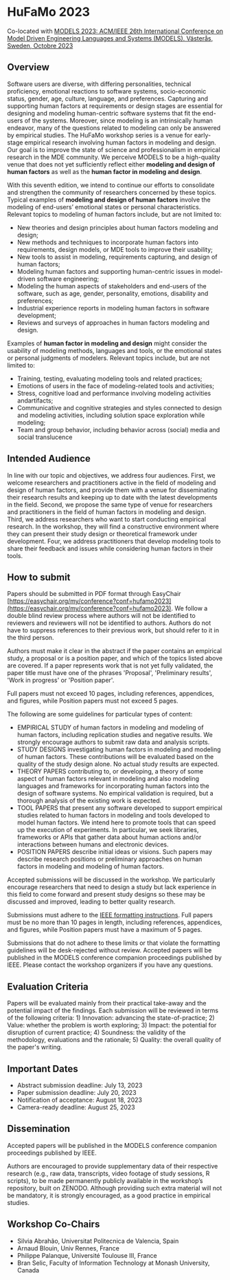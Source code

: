 # HuFaMo 2023

Co-located with [MODELS 2023: ACM/IEEE 26th International Conference on Model Driven Engineering Languages and Systems (MODELS). Västerås, Sweden, Octobre 2023](https://conf.researchr.org/home/models-2023)

## Overview

Software users are diverse, with differing personalities, technical proficiency, emotional reactions to software systems, socio-economic status, gender, age, culture, language, and preferences. Capturing and supporting human factors at requirements or design stages are essential for designing and modeling human-centric software systems that fit the end-users of the systems. Moreover, since modeling is an intrinsically human endeavor, many of the questions related to modeling can only be answered by empirical studies. The HuFaMo workshop series is a venue for early-stage empirical research involving human factors in modeling and design. Our goal is to improve the state of science and professionalism in empirical research in the MDE community. We perceive MODELS to be a high-quality venue that does not yet sufficiently reflect either **modeling and design of human factors** as well as the **human factor in modeling and design**.


With this seventh edition, we intend to continue our efforts to consolidate and strengthen the community of researchers concerned by these topics.
Typical examples of **modeling and design of human factors** involve the modeling of end-users’ emotional states or personal characteristics. Relevant topics to modeling of human factors include, but are not limited to:

- New theories and design principles about human factors modeling and design;
- New methods and techniques to incorporate human factors into requirements, design models, or MDE tools to improve their usability;
- New tools to assist in modeling, requirements capturing, and design of human factors;
- Modeling human factors and supporting human-centric issues in model-driven software engineering;
- Modeling the human aspects of stakeholders and end-users of the software, such as age, gender, personality, emotions, disability and preferences;
- Industrial experience reports in modeling human factors in software development;
- Reviews and surveys of approaches in human factors modeling and design.

Examples of **human factor in modeling and design** might consider the usability of modeling methods, languages and tools, or the emotional states or personal judgments of modelers. Relevant topics include, but are not limited to:
- Training, testing, evaluating modeling tools and related practices;
- Emotions of users in the face of modeling-related tools and activities;
- Stress, cognitive load and performance involving modeling activities andartifacts;
- Communicative and cognitive strategies and styles connected to design and modeling activities, including solution space exploration while modeling;
- Team and group behavior, including behavior across (social) media and social translucence


## Intended Audience

In line with our topic and objectives, we address four audiences. First, we welcome researchers and practitioners active in the field of modeling and design of human factors, and provide them with a venue for disseminating their research results and keeping up to date with the latest developments in the field. Second, we propose the same type of venue for researchers and practitioners in the field of human factors in modeling and design. Third, we address researchers who want to start conducting empirical research. In the workshop, they will find a constructive environment where they can present their study design or theoretical framework under development. Four, we address practitioners that develop modeling tools to share their feedback and issues while considering human factors in their tools.


## How to submit

Papers should be submitted in PDF format through EasyChair [https://easychair.org/my/conference?conf=hufamo2023](https://easychair.org/my/conference?conf=hufamo2023). We follow a double blind review process where authors will not be identified to reviewers and reviewers will not be identified to authors. Authors do not have to suppress references to their previous work, but should refer to it in the third person.

Authors must make it clear in the abstract if the paper contains an empirical study, a proposal or is a position paper, and which of the topics listed above are covered. If a paper represents  work that is not yet fully validated, the paper title must have one of the phrases 'Proposal', 'Preliminary results',  'Work in progress' or 'Position paper'.

Full papers must not exceed 10 pages, including references, appendices, and figures, while Position papers must not exceed 5 pages.

The following are some guidelines for particular types of content:
- EMPIRICAL STUDY of human factors in modeling and modeling of human factors, including replication studies and negative results. We strongly encourage authors to submit raw data and analysis scripts.
- STUDY DESIGNS investigating human factors in modeling and modeling of human factors. These contributions will be evaluated based on the quality of the study design alone.
    No actual study results are expected.
- THEORY PAPERS contributing to, or developing, a theory of some aspect of human factors relevant in modeling and also modeling languages and frameworks for incorporating human factors into the design of software systems. No empirical validation is required, but a thorough analysis of the existing work is expected.
- TOOL PAPERS that present any software developed to support empirical studies related to human factors in modeling and tools developed to model human factors. We intend here to promote tools that can speed up the execution of experiments. In particular, we seek libraries, frameworks or APIs that gather data about human actions and/or interactions between humans and electronic devices.
- POSITION PAPERS describe initial ideas or visions. Such papers may describe research positions or preliminary approaches on human factors in modeling and modeling of human factors.

Accepted submissions will be discussed in the workshop. We particularly encourage researchers that need to design a study but lack experience in this field to come forward and present study designs so these may be discussed and improved, leading to better quality research.

Submissions must adhere to the [IEEE formatting instructions](https://www.ieee.org/conferences/publishing/templates.html).
Full papers must be no more than 10 pages in length, including references, appendices, and figures, while Position papers must have a maximum of 5 pages. 

Submissions that do not adhere to these limits or that violate the formatting guidelines will be desk-rejected without review. Accepted papers will be published in the MODELS conference companion proceedings published by IEEE. Please contact the workshop organizers if you have any questions.


## Evaluation Criteria

Papers will be evaluated mainly from their practical take-away and the potential impact of the findings. Each submission will be reviewed in terms of the following criteria: 1) Innovation: advancing the state-of-practice; 2) Value: whether the problem is worth exploring; 3) Impact: the potential for disruption of current practice; 4) Soundness: the validity of the methodology, evaluations and the rationale; 5) Quality: the overall quality of the paper's writing.


## Important Dates

- Abstract submission deadline: July 13, 2023
- Paper submission deadline: July 20, 2023
- Notification of acceptance: August 18, 2023
- Camera-ready deadline: August 25, 2023


## Dissemination

Accepted papers will be published in the MODELS conference companion proceedings published by IEEE. 

 Authors are encouraged to provide supplementary data of their respective research (e.g., raw data, transcripts, video footage of study sessions, R scripts), to be made permanently publicly available in the workshop’s repository, built on ZENODO. Although providing such extra material will not be mandatory, it is strongly encouraged, as a good practice in empirical studies.



## Workshop Co-Chairs

- Silvia Abrahão, Universitat Politecnica de Valencia, Spain
- Arnaud Blouin, Univ Rennes, France
- Philippe Palanque, Université Toulouse III, France
- Bran Selic, Faculty of Information Technology at Monash University, Canada


